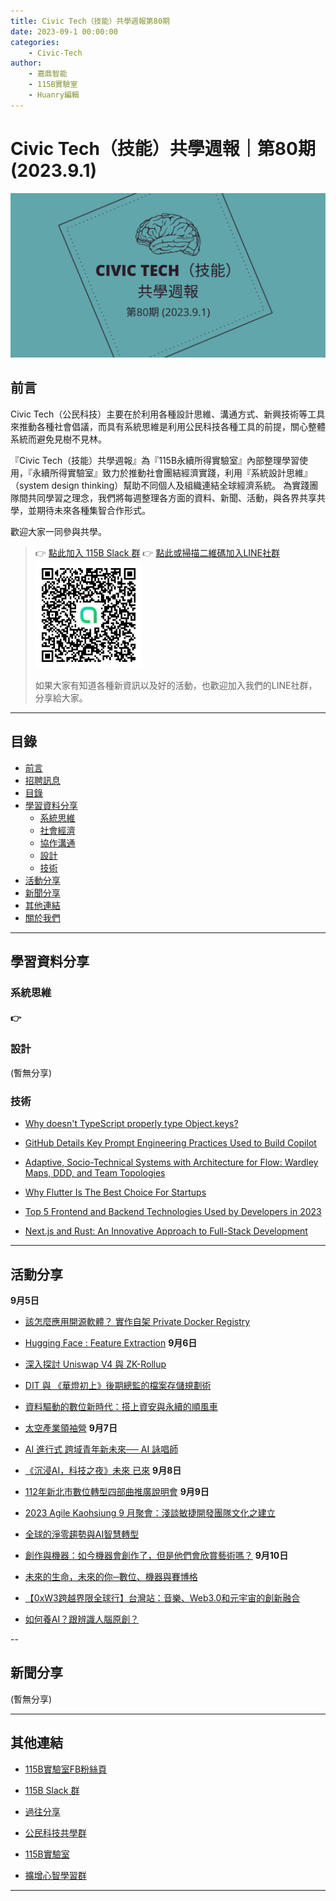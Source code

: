 ```yaml
---
title: Civic Tech（技能）共學週報第80期
date: 2023-09-1 00:00:00
categories:
	- Civic-Tech
author:
	- 嘉鼎智能
	- 115B實驗室
	- Huanry編輯
---
```

# Civic Tech（技能）共學週報｜第80期 (2023.9.1)

![Civic-Tech-80](/img/ct/80.png)

## 前言

Civic Tech（公民科技）主要在於利用各種設計思維、溝通方式、新興技術等工具來推動各種社會倡議，而具有系統思維是利用公民科技各種工具的前提，關心整體系統而避免見樹不見林。

『Civic Tech（技能）共學週報』為『115B永續所得實驗室』內部整理學習使用，『永續所得實驗室』致力於推動社會團結經濟實踐，利用『系統設計思維』（system design thinking）幫助不同個人及組織連結全球經濟系統。
為實踐團隊間共同學習之理念，我們將每週整理各方面的資料、新聞、活動，與各界共享共學，並期待未來各種集智合作形式。

歡迎大家一同參與共學。

>👉  [點此加入 115B Slack 群](https://bit.ly/Slack115b)
>👉  [點此或掃描二維碼加入LINE社群](https://line.me/ti/g2/Dj4AkbdDsY6o4D_CdDUB6Q)
>[![公民科技共學群](/img/產品共學群.jpg)](https://line.me/ti/g2/Dj4AkbdDsY6o4D_CdDUB6Q)
>
>如果大家有知道各種新資訊以及好的活動，也歡迎加入我們的LINE社群，分享給大家。

---
## 目錄
- [前言](#前言)
- [招聘訊息](#招聘訊息)
- [目錄](#目錄)
- [學習資料分享](#學習資料分享)
	- [系統思維](#系統思維)
	- [社會經濟](#社會經濟)
	- [協作溝通](#協作溝通)
	- [設計](#設計)
	- [技術](#技術)
- [活動分享](#活動分享)
- [新聞分享](#新聞分享)
- [其他連結](#其他連結)
- [關於我們](#關於我們)

---
## 學習資料分享
### 系統思維


#### 👉 &emsp; 

### 設計

(暫無分享)

### 技術

- [Why doesn't TypeScript properly type Object.keys?](https://alexharri.com/blog/typescript-structural-typing)

- [GitHub Details Key Prompt Engineering Practices Used to Build Copilot](https://www.infoq.com/news/2023/07/copilot-prompt-engineering/)

- [Adaptive, Socio-Technical Systems with Architecture for Flow: Wardley Maps, DDD, and Team Topologies](https://www.infoq.com/articles/adaptive-socio-technical-systems-flow/)

- [Why Flutter Is The Best Choice For Startups](https://www.christianfindlay.com/blog/flutter-startups)

- [Top 5 Frontend and Backend Technologies Used by Developers in 2023](https://dev.to/quokkalabs/top-5-frontend-and-backend-technologies-used-by-developers-in-2023-4e2p)

- [Next.js and Rust: An Innovative Approach to Full-Stack Development](https://joshmo.hashnode.dev/nextjs-and-rust-an-innovative-approach-to-full-stack-development)

---
## 活動分享

**9月5日**
- [該怎麼應用開源軟體？ 實作自架 Private Docker Registry](https://www.accupass.com/event/2308160725391535278268)

- [Hugging Face : Feature Extraction](https://www.meetup.com/tensorflow-user-group-taipei/events/295006101/)
**9月6日**
- [深入探討 Uniswap V4 與 ZK-Rollup](https://tem.kktix.cc/events/tem230906)

- [DIT 與 《華燈初上》後期總監的檔案存儲規劃術](https://www.accupass.com/event/2308181134586863162270)

- [資料驅動的數位新時代：搭上資安與永續的順風車](https://www.accupass.com/event/2308100548162116664780)

- [太空產業領袖營](https://www.accupass.com/event/2308070653082069047963)
**9月7日**
- [AI 進行式 跨域青年新未來── AI 詠唱師](https://www.accupass.com/event/2308090802506979244800)

- [《沉浸AI，科技之夜》未來 已來](https://www.accupass.com/event/2308151606517977706700)
**9月8日**
- [112年新北市數位轉型四部曲推廣說明會](https://www.accupass.com/event/2308230538021670161497)
**9月9日**
- [2023 Agile Kaohsiung 9 月聚會：淺談敏捷開發團隊文化之建立](https://agilekaohsiung.kktix.cc/events/sept-01)

- [全球的淨零趨勢與AI智慧轉型](https://docs.google.com/forms/d/e/1FAIpQLSeTeVV4jmoLMjzKNiuzN6dT5x2S6jbdmZOzLNOKnnyWWYqV1w/viewform)

- [創作與機器：如今機器會創作了，但是他們會欣賞藝術嗎？](https://www.accupass.com/event/2308020357261373889417)
**9月10日**
- [未來的生命，未來的你─數位、機器與賽博格](https://www.accupass.com/event/2307200543431594711600)

- [【0xW3跨越界限全球行】台灣站：音樂、Web3.0和元宇宙的創新融合](https://www.accupass.com/event/2308281811031615292431)

- [如何養AI？跟辨識人腦原創？](https://www.accupass.com/event/2307311237261492663396)

--
## 新聞分享

(暫無分享)

---
## 其他連結

- [115B實驗室FB粉絲頁](https://www.facebook.com/%E6%B0%B8%E7%BA%8C%E6%89%80%E5%BE%97%E5%AF%A6%E9%A9%97%E5%AE%A4-102916798609139)

- [115B Slack 群](https://bit.ly/Slack115b)

- [過往分享](/categories/Civic-Tech)

- [公民科技共學群](https://line.me/ti/g2/Dj4AkbdDsY6o4D_CdDUB6Q?utm_source=invitation&utm_medium=link_copy&utm_campaign=default)

- [115B實驗室](https://line.me/ti/g2/asPFU-0w4o9MIRSBdb4gtg?utm_source=invitation&utm_medium=link_copy&utm_campaign=default)

- [擴增心智學習群](https://line.me/ti/g2/asPFU-0w4o9MIRSBdb4gtg?utm_source=invitation&utm_medium=link_copy&utm_campaign=default)

---